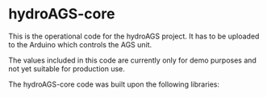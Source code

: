 # hydroAGS-core
This is the operational code for the hydroAGS project. It has to be uploaded to the Arduino which controls the AGS unit.

The values included in this code are currently only for demo purposes and not yet suitable for production use.

The hydroAGS-core code was built upon the following libraries:

